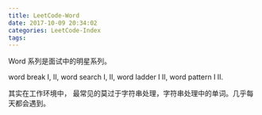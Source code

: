 ```yaml
---
title: LeetCode-Word
date: 2017-10-09 20:34:02
categories: LeetCode-Index
tags:
---
```


Word 系列是面试中的明星系列。

word break I, II, word search I, II, word ladder I II, word pattern I II.

其实在工作环境中， 最常见的莫过于字符串处理，字符串处理中的单词。几乎每天都会遇到。


